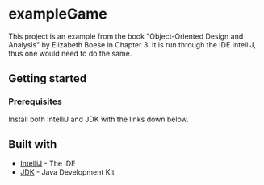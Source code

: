 # exampleGame
This project is an example from the book "Object-Oriented Design and 
Analysis" by Elizabeth Boese in Chapter 3. It is run through the IDE IntelliJ, thus one would need to do the same.
## Getting started
### Prerequisites
Install both IntelliJ and JDK with the links down below.
## Built with
* [IntelliJ](https://www.jetbrains.com/idea/download/) - The IDE
* [JDK](https://www.oracle.com/technetwork/java/javase/downloads/index.html) - Java Development Kit

